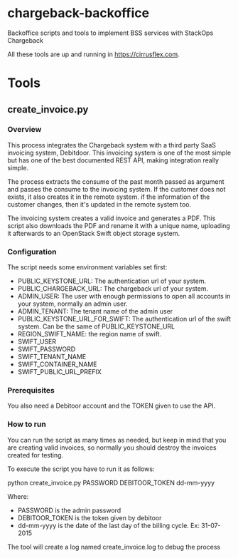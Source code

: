 # chargeback-backoffice
Backoffice scripts and tools to implement BSS services with StackOps Chargeback

All these tools are up and running in https://cirrusflex.com. 

# Tools
## create_invoice.py
### Overview
This process integrates the Chargeback system with a third party SaaS invoicing system, Debitdoor. This invoicing system is one of the most simple but has one of the best documented REST API, making integration really simple.

The process extracts the consume of the past month passed as argument and passes the consume to the invoicing system. If the customer does not exists, it also creates it in the remote system. if the information of the customer changes, then it's updated in the remote system too. 

The invoicing system creates a valid invoice and generates a PDF. This script also downloads the PDF and rename it with a unique name, uploading it afterwards to an OpenStack Swift object storage system.

### Configuration
The script needs some environment variables set first:

- PUBLIC_KEYSTONE_URL: The authentication url of your system.
- PUBLIC_CHARGEBACK_URL: The chargeback url of your system.
- ADMIN_USER: The user with enough permissions to open all accounts in your system, normally an admin user.
- ADMIN_TENANT: The tenant name of the admin user
- PUBLIC_KEYSTONE_URL_FOR_SWIFT: The authentication url of the swift system. Can be the same of PUBLIC_KEYSTONE_URL
- REGION_SWIFT_NAME: the region name of swift.
- SWIFT_USER
- SWIFT_PASSWORD
- SWIFT_TENANT_NAME
- SWIFT_CONTAINER_NAME
- SWIFT_PUBLIC_URL_PREFIX

### Prerequisites
You also need a Debitoor account and the TOKEN given to use the API.

### How to run
You can run the script as many times as needed, but keep in mind that you are creating valid invoices, so normally you should destroy the invoices created for testing.

To execute the script you have to run it as follows:

python create_invoice.py PASSWORD DEBITOOR_TOKEN dd-mm-yyyy

Where:
- PASSWORD is the admin password
- DEBITOOR_TOKEN is the token given by debitoor
- dd-mm-yyyy is the date of the last day of the billing cycle. Ex: 31-07-2015

The tool will create a log named create_invoice.log to debug the process


